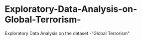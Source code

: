 # Exploratory-Data-Analysis-on-Global-Terrorism-
Exploratory Data Analysis on the dataset -"Global Terrorism"
